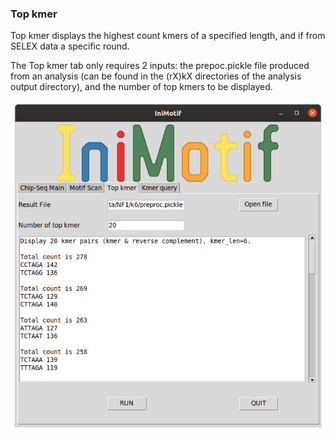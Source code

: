 ### Top kmer
Top kmer displays the highest count kmers of a specified length, and if from SELEX data a specific round. 

The Top kmer tab only requires 2 inputs: the prepoc.pickle file produced from an analysis (can be found in the (rX)kX directories of the analysis output directory), and the number of top kmers to be displayed.

![Top kmers form entry](https://github.com/kearseya/IniMotif-py/blob/master/tutorial/screenshots/TopKmerexampleGUI.png "Top kmers")
